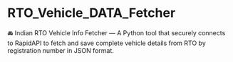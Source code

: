 # RTO_Vehicle_DATA_Fetcher
🚘 Indian RTO Vehicle Info Fetcher — A Python tool that securely connects to RapidAPI to fetch and save complete vehicle details from RTO by registration number in JSON format.
